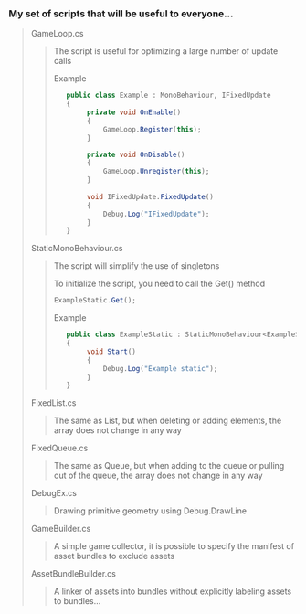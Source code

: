 ### My set of scripts that will be useful to everyone...
> GameLoop.cs 
> > The script is useful for optimizing a large number of update calls
> > 
> > Example
> > ```cs
> >    public class Example : MonoBehaviour, IFixedUpdate
> >    {
> >         private void OnEnable()
> >         {
> >             GameLoop.Register(this);
> >         }
> > 
> >         private void OnDisable()
> >         {
> >             GameLoop.Unregister(this);
> >         }
> >         
> >         void IFixedUpdate.FixedUpdate()
> >         {
> >             Debug.Log("IFixedUpdate");
> >         }
> >    }
> > ```
> StaticMonoBehaviour.cs 
> > The script will simplify the use of singletons
> > 
> > To initialize the script, you need to call the Get() method
> > ```cs
> > ExampleStatic.Get();
> > ```
> >
> > Example
> > ```cs
> >    public class ExampleStatic : StaticMonoBehaviour<ExampleStatic>
> >    {
> >         void Start()
> >         {
> >             Debug.Log("Example static");
> >         }
> >    }
> > ```
> FixedList.cs 
> > The same as List, but when deleting or adding elements, the array does not change in any way
> >
> FixedQueue.cs 
> > The same as Queue, but when adding to the queue or pulling out of the queue, the array does not change in any way
> >
> DebugEx.cs 
> > Drawing primitive geometry using Debug.DrawLine
> >
> GameBuilder.cs 
> > A simple game collector, it is possible to specify the manifest of asset bundles to exclude assets
> >
> AssetBundleBuilder.cs
> > A linker of assets into bundles without explicitly labeling assets to bundles...
> >
